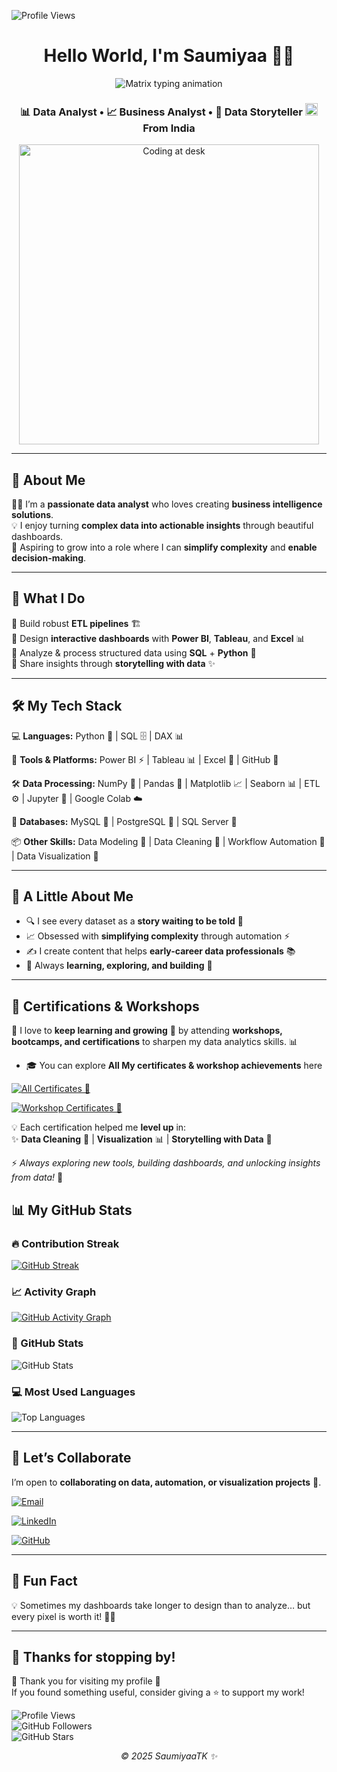 <!-- Profile views top-right --> <p align="right">
<img src="https://komarev.com/ghpvc/?username=SaumiyaaTK&label=Profile%20views&color=0e75b6&style=flat" alt="Profile Views" /></p>

<!-- Header -->
<h1 align="center"> Hello World, I'm Saumiyaa 👩‍💻</h1>
<!-- Matrix-style animated intro --> 

<p align="center"> 
<img src="https://readme-typing-svg.demolab.com?font=Fira+Code&weight=500&size=20&pause=1000&color=39FF14&center=true&vCenter=true&width=420&lines=Simplifying+Complexity;Turning+raw+data+into+insights+%F0%9F%92%BB" alt="Matrix typing animation" /> </p>

<!-- Subtitle with India flag -->
<h3 align="center">
  📊 Data Analyst • 📈 Business Analyst • 📖 Data Storyteller  
  <img src="https://flagcdn.com/w40/in.png" width="20" alt="India Flag"> From India
</h3>
  
<!-- Workspace image -->
<p align="center">
  <img src="https://i.pinimg.com/originals/f9/13/57/f9135788c6aeeec438abb986f283936c.gif" alt="Coding at desk" width="480"/>
</p>

---

## 🧠 About Me  

🙋‍♀️ I’m a **passionate data analyst** who loves creating **business intelligence solutions**.  
💡 I enjoy turning **complex data into actionable insights** through beautiful dashboards.  
🚀 Aspiring to grow into a role where I can **simplify complexity** and **enable decision-making**.  

---

## 💼 What I Do  

🔹 Build robust **ETL pipelines** 🏗️  
🔹 Design **interactive dashboards** with **Power BI**, **Tableau**, and **Excel** 📊  
🔹 Analyze & process structured data using **SQL** + **Python** 🧠  
🔹 Share insights through **storytelling with data** ✨  

---

## 🛠️ My Tech Stack  

💻 **Languages:** 
Python 🐍 | SQL 🗄️ | DAX 📊  

🧰 **Tools & Platforms:** 
Power BI ⚡ | Tableau 📊 | Excel 📑 | GitHub 🐙  

🛠️ **Data Processing:** 
NumPy 🔢 | Pandas 🐼 | Matplotlib 📈 | Seaborn 📊 | ETL ⚙️ | Jupyter 📓 | Google Colab ☁️  

📂 **Databases:** 
MySQL 🐬 | PostgreSQL 🐘 | SQL Server 🏦  

📦 **Other Skills:** 
Data Modeling 🧩 | Data Cleaning 🧹 | Workflow Automation 🤖 | Data Visualization 🎨  

---

## 🌟 A Little About Me  

- 🔍 I see every dataset as a **story waiting to be told** 📖  
- 📈 Obsessed with **simplifying complexity** through automation ⚡  
- ✍️ I create content that helps **early-career data professionals** 📚  
- 🧩 Always **learning, exploring, and building** 🚀  

---

## 🏅 Certifications & Workshops  

📜 I love to **keep learning and growing** 🚀 by attending **workshops, bootcamps, and certifications** to sharpen my data analytics skills. 📊 

- 🎓 You can explore **All My certificates & workshop achievements** here

[![All Certificates 🌟](https://img.shields.io/badge/All%20Certificates-%F0%9F%8C%9F-purple?style=for-the-badge&logo=read-the-docs)](Certifications/)

[![Workshop Certificates 🌟](https://img.shields.io/badge/Workshop%20Certificates-%F0%9F%8C%9F-purple?style=for-the-badge&logo=read-the-docs)](Workshop/)

💡 Each certification helped me **level up** in:  
✨ **Data Cleaning** 🧹 | **Visualization** 📊 | **Storytelling with Data** 📖  

⚡ _Always exploring new tools, building dashboards, and unlocking insights from data!_ 🔑  


## 📊 My GitHub Stats  

### 🔥 Contribution Streak  
[![GitHub Streak](https://github-readme-streak-stats.herokuapp.com/?user=SaumiyaaTK&theme=tokyonight&hide_border=true)](https://git.io/streak-stats)  

### 📈 Activity Graph  
[![GitHub Activity Graph](https://github-readme-activity-graph.vercel.app/graph?username=SaumiyaaTK&theme=react-dark&hide_border=true)](https://github.com/ashutosh00710/github-readme-activity-graph)  

### 🚀 GitHub Stats  
![GitHub Stats](https://github-readme-stats.vercel.app/api?username=SaumiyaaTK&show_icons=true&theme=radical)  

### 💻 Most Used Languages  
![Top Languages](https://github-readme-stats.vercel.app/api/top-langs/?username=SaumiyaaTK&layout=compact&theme=radical)  

---

## 🤝 Let’s Collaborate  

I’m open to **collaborating on data, automation, or visualization projects** 🤝.  

[![Email](https://img.shields.io/badge/Email-Send-red?style=for-the-badge&logo=gmail)](mailto:saumiyaakannan@gmail.com)

[![LinkedIn](https://img.shields.io/badge/LINKEDIN-PROFILE-0077B5?style=for-the-badge&logo=linkedin)](https://linkedin.com/in/saumiyaa-t-k)

[![GitHub](https://img.shields.io/badge/GitHub-Profile-black?style=for-the-badge&logo=github)](https://github.com/SaumiyaaTK)

---

## 🎯 Fun Fact  

💡 Sometimes my dashboards take longer to design than to analyze… but every pixel is worth it! 🎨😄  

---

## 🚀 Thanks for stopping by!  

🙏 Thank you for visiting my profile 💖  
If you found something useful, consider giving a ⭐ to support my work!  

![Profile Views](https://komarev.com/ghpvc/?username=SaumiyaaTK&color=blue&style=flat-square)  
![GitHub Followers](https://img.shields.io/github/followers/SaumiyaaTK?label=Follow&style=social)  
![GitHub Stars](https://img.shields.io/github/stars/SaumiyaaTK?affiliations=OWNER%2CCOLLABORATOR&style=social)  

<p align="center"><em>© 2025 SaumiyaaTK ✨</em></p>  
